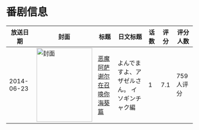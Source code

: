# 番剧信息

|放送日期|封面|标题|日文标题|话数|评分|评分人数|
|---|---|---|---|---|---|---|
|2014-06-23|<img src="https://lain.bgm.tv/pic/cover/c/c2/d9/86722_88lk8.jpg" alt="封面" style="width:150px;height:200px;object-fit:cover;">|[恶魔阿萨谢尔在召唤你 海葵篇](https://bangumi.tv/subject/86722)|よんでますよ、アザゼルさん。 イソギンチャク編|1|7.1|759人评分|
